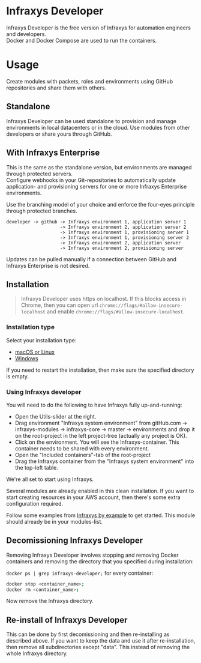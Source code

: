 # Infraxys Developer

Infraxys Developer is the free version of Infraxys for automation engineers and developers.  
Docker and Docker Compose are used to run the containers.  

# Usage

Create modules with packets, roles and environments using GitHub repositories and share them with others.
 
## Standalone

Infraxys Developer can be used standalone to provision and manage environments in local datacenters or in the cloud. 
Use modules from other developers or share yours through GitHub. 

## With Infraxys Enterprise

This is the same as the standalone version, but environments are managed through protected servers.  
Configure webhooks in your Git-repositories to automatically update application- and provisioning servers for one or more Infraxys Enterprise environments.

Use the branching model of your choice and enforce the four-eyes principle through protected branches.  

```
developer -> github -> Infraxys environment 1, application server 1
                    -> Infraxys environment 2, application server 2
                    -> Infraxys environment 1, provisioning server 1
                    -> Infraxys environment 1, provisioning server 2
                    -> Infraxys environment 2, application server
                    -> Infraxys environment 2, provisioning server
```

Updates can be pulled manually if a connection between GitHub and Infraxys Enterprise is not desired.

## Installation

> Infraxys Developer uses https on localhost. If this blocks access in Chrome, then you can open url `chrome://flags/#allow-insecure-localhost` and enable `chrome://flags/#allow-insecure-localhost`. 

### Installation type

Select your installation type:
- [macOS or Linux](macOS-and-Linux/README.md)
- [Windows](Windows/README.md)

If you need to restart the installation, then make sure the specified directory is empty.

### Using Infraxys developer

You will need to do the following to have Infraxys fully up-and-running:
- Open the Utils-slider at the right.
- Drag environment "Infraxys system environment" from gitHub.com -> infraxys-modules -> infraxys-core -> master -> environments and drop it on the root-project in the left project-tree (actually any project is OK).
- Click on the environment. You will see the Infraxys-container. This container needs to be shared with every environment.
- Open the "Included containers"-tab of the root-project
- Drag the Infraxys container from the "Infraxys system environment" into the top-left table.

We're all set to start using Infraxys.

Several modules are already enabled in this clean installation. 
If you want to start creating resources in your AWS account, then there's some extra configuration required.

Follow some examples from [Infraxys by example](https://github.com/infraxys-modules/infraxys-by-example) to get started.
This module should already be in your modules-list.


## Decomissioning Infraxys Developer

Removing Infraxys Developer involves stopping and removing Docker containers and removing the directory that you specified during installation:

`docker ps | grep infraxys-developer;`
for every container:
```bash
docker stop <container_name>;
docker rm <container_name>;
```

Now remove the Infraxys directory. 

## Re-install of Infraxys Developer

This can be done by first decomissioning and then re-installing as described above.
If you want to keep the data and use it after re-installation, then remove all subdirectories except "data". This instead of removing the whole Infraxys directory.
